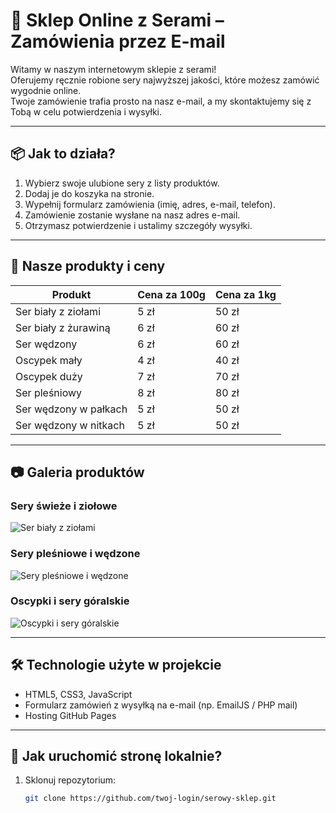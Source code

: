 # 🧀 Sklep Online z Serami – Zamówienia przez E-mail

Witamy w naszym internetowym sklepie z serami!  
Oferujemy ręcznie robione sery najwyższej jakości, które możesz zamówić wygodnie online.  
Twoje zamówienie trafia prosto na nasz e-mail, a my skontaktujemy się z Tobą w celu potwierdzenia i wysyłki.

---

## 📦 Jak to działa?
1. Wybierz swoje ulubione sery z listy produktów.
2. Dodaj je do koszyka na stronie.
3. Wypełnij formularz zamówienia (imię, adres, e-mail, telefon).
4. Zamówienie zostanie wysłane na nasz adres e-mail.
5. Otrzymasz potwierdzenie i ustalimy szczegóły wysyłki.

---

## 🧀 Nasze produkty i ceny

| Produkt                           | Cena za 100g | Cena za 1kg |
|-----------------------------------|--------------|-------------|
| Ser biały z ziołami               | 5 zł         | 50 zł       |
| Ser biały z żurawiną              | 6 zł         | 60 zł       |
| Ser wędzony                       | 6 zł         | 60 zł       |
| Oscypek mały                      | 4 zł         | 40 zł       |
| Oscypek duży                      | 7 zł         | 70 zł       |
| Ser pleśniowy                     | 8 zł         | 80 zł       |
| Ser wędzony w pałkach             | 5 zł         | 50 zł       |
| Ser wędzony w nitkach             | 5 zł         | 50 zł       |

---

## 📷 Galeria produktów

### Sery świeże i ziołowe
![Ser biały z ziołami](IMG_4704.jpeg)

### Sery pleśniowe i wędzone
![Sery pleśniowe i wędzone](IMG_4706.jpeg)

### Oscypki i sery góralskie
![Oscypki i sery góralskie](IMG_4707.jpeg)

---

## 🛠 Technologie użyte w projekcie
- HTML5, CSS3, JavaScript
- Formularz zamówień z wysyłką na e-mail (np. EmailJS / PHP mail)
- Hosting GitHub Pages

---

## 🚀 Jak uruchomić stronę lokalnie?
1. Sklonuj repozytorium:
   ```bash
   git clone https://github.com/twoj-login/serowy-sklep.git
